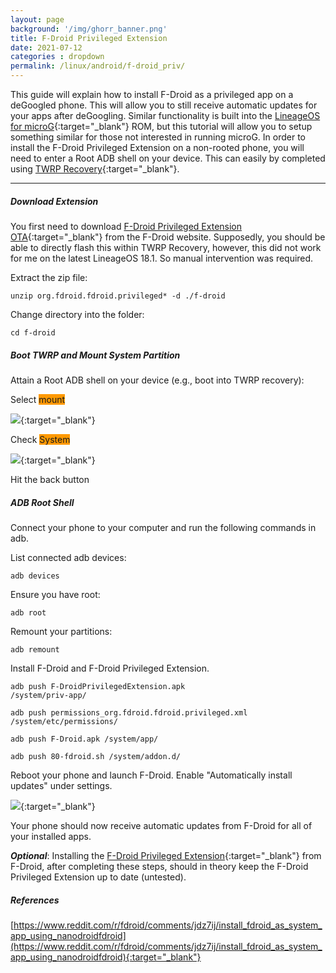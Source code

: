 ```yaml
---
layout: page
background: '/img/ghorr_banner.png'
title: F-Droid Privileged Extension
date: 2021-07-12
categories : dropdown
permalink: /linux/android/f-droid_priv/
---
```


This guide will explain how to install F-Droid as a privileged app on a deGoogled phone.  This will allow you to still receive automatic updates for your apps after deGoogling.  Similar functionality is built into the [LineageOS for microG](https://lineage.microg.org){:target="_blank"} ROM, but this tutorial will allow you to setup something similar for those not interested in running microG.  In order to install the F-Droid Privileged Extension on a non-rooted phone, you will need to enter a Root ADB shell on your device.  This can easily by completed using [TWRP Recovery](https://twrp.me){:target="_blank"}.

____________________________________

##### Download Extension

You first need to download [F-Droid Privileged Extension OTA](https://f-droid.org/en/packages/org.fdroid.fdroid.privileged.ota){:target="_blank"} from the F-Droid website.  Supposedly, you should be able to directly flash this within TWRP Recovery, however, this did not work for me on the latest LineageOS 18.1.  So manual intervention was required.

Extract the zip file:

<code>unzip org.fdroid.fdroid.privileged* -d ./f-droid</code>

Change directory into the folder:

<code>cd f-droid</code>

##### Boot TWRP and Mount System Partition

Attain a Root ADB shell on your device (e.g., boot into TWRP recovery):

Select <span style="background-color: #ff9900;">mount</span>

[![](../../../img/linux/android/f-droid_priv_01_sm.jpg)](../../../img/linux/android/f-droid_priv_01.jpg){:target="_blank"}

Check <span style="background-color: #ff9900;">System</span>

[![](../../../img/linux/android/f-droid_priv_02_sm.jpg)](../../../img/linux/android/f-droid_priv_02.jpg){:target="_blank"}

Hit the back button

##### ADB Root Shell

Connect your phone to your computer and run the following commands in adb.

List connected adb devices:

<code>adb devices</code>

Ensure you have root:

<code>adb root</code>

Remount your partitions:

<code>adb remount</code>

Install F-Droid and F-Droid Privileged Extension.

<code>adb push F-DroidPrivilegedExtension.apk /system/priv-app/</code>

<code>adb push permissions_org.fdroid.fdroid.privileged.xml /system/etc/permissions/</code>

<code>adb push F-Droid.apk /system/app/</code>

<code>adb push 80-fdroid.sh /system/addon.d/</code>

Reboot your phone and launch F-Droid.  Enable "Automatically install updates" under settings.

[![](../../../img/linux/android/f-droid_priv_03_sm.jpg)](../../../img/linux/android/f-droid_priv_03.jpg){:target="_blank"}

Your phone should now receive automatic updates from F-Droid for all of your installed apps.

***Optional***: Installing the [F-Droid Privileged Extension](https://f-droid.org/en/packages/org.fdroid.fdroid.privileged){:target="_blank"} from F-Droid, after completing these steps, should in theory keep the F-Droid Privileged Extension up to date (untested).

##### References

[https://www.reddit.com/r/fdroid/comments/jdz7ij/install_fdroid_as_system_app_using_nanodroidfdroid](https://www.reddit.com/r/fdroid/comments/jdz7ij/install_fdroid_as_system_app_using_nanodroidfdroid){:target="_blank"}

